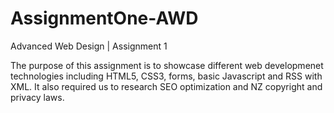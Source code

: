# AssignmentOne-AWD
Advanced Web Design | Assignment 1 

The purpose of this assignment is to showcase different web developmenet technologies including HTML5, CSS3, forms, basic Javascript and RSS with XML. It also required us to research SEO optimization and NZ copyright and privacy laws.

